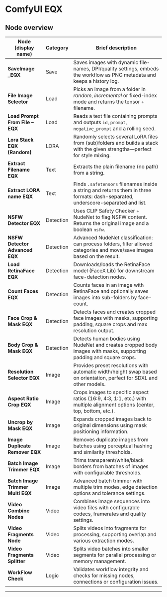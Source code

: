 # ComfyUI EQX

## Node overview

| Node (display name) | Category | Brief description |
|---------------------|----------|-------------------|
| **SaveImage _EQX** | Save | Saves images with dynamic file-names, DPI/quality settings, embeds the workflow as PNG metadata and keeps a history log. |
| **File Image Selector** | Load | Picks an image from a folder in *random*, *incremental* or fixed-index mode and returns the tensor + filename. |
| **Load Prompt From File – EQX** | Load | Reads a text file containing prompts and outputs `id`, `prompt`, `negative_prompt` and a rolling seed. |
| **Lora Stack EQX (Random)** | LORA | Randomly selects several LoRA files from (sub)folders and builds a stack with the given strengths—perfect for style mixing. |
| **Extract Filename EQX** | Text | Extracts the plain filename (no path) from a string. |
| **Extract LORA name EQX** | Text | Finds `.safetensors` filenames inside a string and returns them in three formats: dash-separated, underscore-separated and list. |
| **NSFW Detector EQX** | Detection | Uses CLIP Safety Checker + NudeNet to flag NSFW content. Returns the original image and a boolean `nsfw`. |
| **NSFW Detector Advanced EQX** | Detection | Advanced NudeNet classification: can process folders, filter allowed categories and move/save images based on the result. |
| **Load RetinaFace EQX** | Detection | Downloads/loads the RetinaFace model (FaceX Lib) for downstream face-detection nodes. |
| **Count Faces EQX** | Detection | Counts faces in an image with RetinaFace and optionally saves images into sub-folders by face-count. |
| **Face Crop & Mask EQX** | Detection | Detects faces and creates cropped face images with masks, supporting padding, square crops and max resolution output. |
| **Body Crop & Mask EQX** | Detection | Detects human bodies using NudeNet and creates cropped body images with masks, supporting padding and square crops. |
| **Resolution Selector EQX** | Image | Provides preset resolutions with automatic width/height swap based on orientation, perfect for SDXL and other models. |
| **Aspect Ratio Crop EQX** | Image | Crops images to specific aspect ratios (16:9, 4:3, 1:1, etc.) with multiple alignment options (center, top, bottom, etc.). |
| **Uncrop by Mask EQX** | Image | Expands cropped images back to original dimensions using mask positioning information. |
| **Image Duplicate Remover EQX** | Image | Removes duplicate images from batches using perceptual hashing and similarity thresholds. |
| **Batch Image Trimmer EQX** | Image | Trims transparent/white/black borders from batches of images with configurable thresholds. |
| **Batch Image Trimmer Multi EQX** | Image | Advanced batch trimmer with multiple trim modes, edge detection options and tolerance settings. |
| **Video Combine Nodes** | Video | Combines image sequences into video files with configurable codecs, framerates and quality settings. |
| **Video Fragments Node** | Video | Splits videos into fragments for processing, supporting overlap and various extraction modes. |
| **Video Fragments Splitter** | Video | Splits video batches into smaller segments for parallel processing or memory management. |
| **WorkFlow Check** | Logic | Validates workflow integrity and checks for missing nodes, connections or configuration issues. |

---
